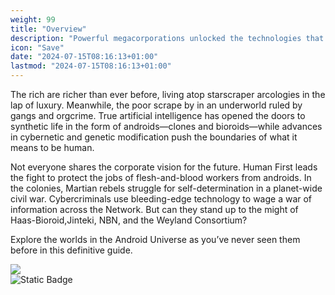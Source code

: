 ```yaml
---
weight: 99
title: "Overview"
description: "Powerful megacorporations unlocked the technologies that revolutionized the lives of billions across Earth, Luna, and Mars—but at what cost?"
icon: "Save"
date: "2024-07-15T08:16:13+01:00"
lastmod: "2024-07-15T08:16:13+01:00"
---
```

The rich are richer than ever before, living atop starscraper arcologies in the lap of luxury. Meanwhile, the poor scrape by in an underworld ruled by gangs and orgcrime. True artificial intelligence has opened the doors to synthetic life in the form of androids—clones and bioroids—while advances in cybernetic and genetic modification push the boundaries of what it means to be human.

Not everyone shares the corporate vision for the future. Human First leads the fight to protect the jobs of flesh-and-blood workers from androids. In the colonies, Martian rebels struggle for self-determination in a planet-wide civil war. Cybercriminals use bleeding-edge technology to wage a war of information across the Network. But can they stand up to the might of Haas-Bioroid,Jinteki, NBN, and the Weyland Consortium?

Explore the worlds in the Android Universe as
you’ve never seen them before in this definitive guide.

<p style="text-align: center;"> 

[![](https://card-images.netrunnerdb.com/v2/large/08020.jpg)](https://netrunnerdb.com/en/card/08020)  
![Static Badge](https://img.shields.io/badge/Netrunner_card_array-NetrunnerDB.com-blue?style=flat)

</p>
